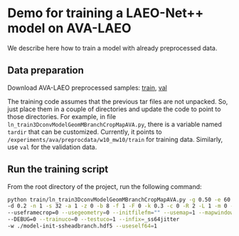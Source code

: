 # Demo for training a LAEO-Net++ model on AVA-LAEO

We describe here how to train a model with already preprocessed data.

## Data preparation

Download AVA-LAEO preprocessed samples: 
   [train](https://ucordoba-my.sharepoint.com/:u:/g/personal/in1majim_uco_es/EVkU-xdW2aBFttdOS7mh_P0B4hocxDIu2emydcjIzgXi7Q?e=qgLfg7), 
   [val](https://ucordoba-my.sharepoint.com/:u:/g/personal/in1majim_uco_es/ETVdi2M2H2hNrMPres9saQgB-NLCQjVdMGcsRaZz_fBJfw?e=YE4J5D)

The training code assumes that the previous tar files are not unpacked. 
   So, just place them in a couple of directories and update the code to point to those directories. For example, 
in file `ln_train3DconvModelGeomMBranchCropMapAVA.py`, there is a variable named `tardir` that can be customized. 
Currently, it points to `/experiments/ava/preprocdata/w10_mw10/train` for training data. Similarly, use `val` for the 
validation data.



## Run the training script

From the root directory of the project, run the following command:
```bash
python train/ln_train3DconvModelGeomMBranchCropMapAVA.py -g 0.50 -e 60 -l 0.0001 
-d 0.2 -n 1 -s 32 -a 1 -z 0 -b 8 -f 1 -F 0 -k 0.3 -c 0 -R 2 -L 1 -m 0 -u 0 
--useframecrop=0 --usegeometry=0 --initfilefm="" --usemap=1 --mapwindowlen=10 -S 1 
--DEBUG=0 --trainuco=0 --testuco=1 --infix=_ss64jitter 
-w ./model-init-ssheadbranch.hdf5 --useself64=1
```

